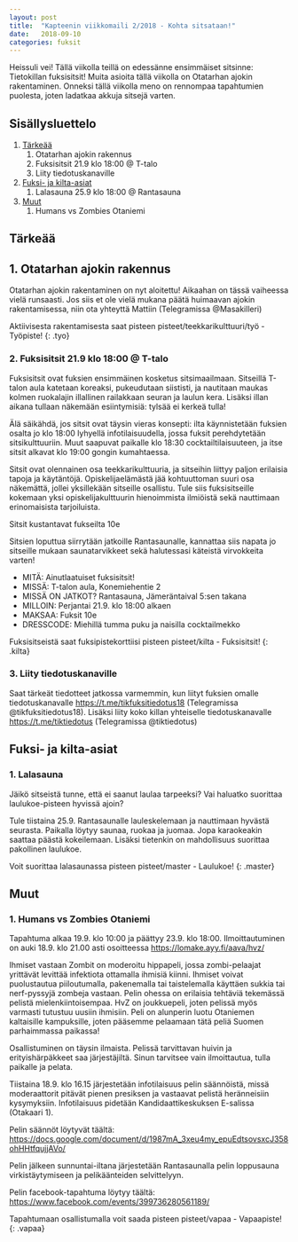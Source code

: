```yaml
---
layout: post
title:  "Kapteenin viikkomaili 2/2018 - Kohta sitsataan!"
date:   2018-09-10
categories: fuksit
---
```


Heissuli vei! Tällä viikolla teillä on edessänne ensimmäiset sitsinne: Tietokillan fuksisitsit! Muita asioita tällä viikolla on Otatarhan ajokin rakentaminen. Onneksi tällä viikolla meno on rennompaa tapahtumien puolesta, joten ladatkaa akkuja sitsejä varten.

## Sisällysluettelo
1.	[Tärkeää](#tärkeää)
	1. Otatarhan ajokin rakennus
	2. Fuksisitsit 21.9 klo 18:00 @ T-talo
	3. Liity tiedotuskanaville
2. [Fuksi- ja kilta-asiat](#fuksi--ja-kilta-asiat)
	1. Lalasauna 25.9 klo 18:00 @ Rantasauna
3. [Muut](#muut)
	1. Humans vs Zombies Otaniemi

## Tärkeää

## 1. Otatarhan ajokin rakennus
Otatarhan ajokin rakentaminen on nyt aloitettu! Aikaahan on tässä vaiheessa vielä runsaasti. Jos siis et ole vielä mukana päätä huimaavan ajokin rakentamisessa, niin ota yhteyttä Mattiin (Telegramissa @Masakilleri)

Aktiivisesta rakentamisesta saat pisteen pisteet/teekkarikulttuuri/työ - Työpiste!
{: .tyo}

### 2. Fuksisitsit 21.9 klo 18:00 @ T-talo
Fuksisitsit ovat fuksien ensimmäinen kosketus sitsimaailmaan. Sitseillä T-talon aula katetaan koreaksi, pukeudutaan siististi, ja nautitaan maukas kolmen ruokalajin illallinen railakkaan seuran ja laulun kera. Lisäksi illan aikana tullaan näkemään esiintymisiä: tylsää ei kerkeä tulla!

Älä säikähdä, jos sitsit ovat täysin vieras konsepti: ilta käynnistetään fuksien osalta jo klo 18:00 lyhyellä infotilaisuudella, jossa fuksit perehdytetään sitsikulttuuriin. Muut saapuvat paikalle klo 18:30 cocktailtilaisuuteen, ja itse sitsit alkavat klo 19:00 gongin kumahtaessa.

Sitsit ovat olennainen osa teekkarikulttuuria, ja sitseihin liittyy paljon erilaisia tapoja ja käytäntöjä. Opiskelijaelämästä jää kohtuuttoman suuri osa näkemättä, jollei yksillekään sitseille osallistu. Tule siis fuksisitseille kokemaan yksi opiskelijakulttuurin hienoimmista ilmiöistä sekä nauttimaan erinomaisista tarjoiluista.

Sitsit kustantavat fukseilta 10e

Sitsien loputtua siirrytään jatkoille Rantasaunalle, kannattaa siis napata jo sitseille mukaan saunatarvikkeet sekä halutessasi käteistä virvokkeita varten!

* MITÄ: Ainutlaatuiset fuksisitsit!
* MISSÄ: T-talon aula, Konemiehentie 2
* MISSÄ ON JATKOT? Rantasauna, Jämeräntaival 5:sen takana
* MILLOIN: Perjantai 21.9. klo 18:00 alkaen
* MAKSAA: Fuksit 10e
* DRESSCODE: Miehillä tumma puku ja naisilla cocktailmekko

Fuksisitseistä saat fuksipistekorttiisi pisteen pisteet/kilta - Fuksisitsit!
{: .kilta}

### 3. Liity tiedotuskanaville
Saat tärkeät tiedotteet jatkossa varmemmin, kun liityt fuksien omalle tiedotuskanavalle <https://t.me/tikfuksitiedotus18> (Telegramissa @tikfuksitiedotus18). Lisäksi liity koko killan yhteiselle tiedotuskanavalle <https://t.me/tiktiedotus> (Telegramissa @tiktiedotus)


## Fuksi- ja kilta-asiat

### 1. Lalasauna
Jäikö sitseistä tunne, että ei saanut laulaa tarpeeksi? Vai haluatko suorittaa laulukoe-pisteen hyvissä ajoin?

Tule tiistaina 25.9. Rantasaunalle lauleskelemaan ja nauttimaan hyvästä seurasta. Paikalla löytyy saunaa, ruokaa ja juomaa. Jopa karaokeakin saattaa päästä kokeilemaan. Lisäksi tietenkin on mahdollisuus suorittaa pakollinen laulukoe.

Voit suorittaa lalasaunassa pisteen pisteet/master - Laulukoe!
{: .master}

## Muut

### 1. Humans vs Zombies Otaniemi
Tapahtuma alkaa 19.9. klo 10:00 ja päättyy 23.9. klo 18:00. Ilmoittautuminen on auki 18.9. klo 21.00 asti osoitteessa <https://lomake.ayy.fi/aava/hvz/>

Ihmiset vastaan Zombit on moderoitu hippapeli, jossa zombi-pelaajat yrittävät levittää infektiota ottamalla ihmisiä kiinni. Ihmiset voivat puolustautua piiloutumalla, pakenemalla tai taistelemalla käyttäen sukkia tai nerf-pyssyjä zombeja vastaan. Pelin ohessa on erilaisia tehtäviä tekemässä pelistä mielenkiintoisempaa. HvZ on joukkuepeli, joten pelissä myös varmasti tutustuu uusiin ihmisiin. Peli on alunperin luotu Otaniemen kaltaisille kampuksille, joten pääsemme pelaamaan tätä peliä Suomen parhaimmassa paikassa!

Osallistuminen on täysin ilmaista. Pelissä tarvittavan huivin ja erityishärpäkkeet saa järjestäjiltä. Sinun tarvitsee vain ilmoittautua, tulla paikalle ja pelata.

Tiistaina 18.9. klo 16.15 järjestetään infotilaisuus pelin säännöistä, missä moderaattorit pitävät pienen presiksen ja vastaavat pelistä heränneisiin kysymyksiin. Infotilaisuus pidetään Kandidaattikeskuksen E-salissa (Otakaari 1).

Pelin säännöt löytyvät täältä: <https://docs.google.com/document/d/1987mA_3xeu4my_epuEdtsovsxcJ358ohHHtfqujjAVo/>

Pelin jälkeen sunnuntai-iltana järjestetään Rantasaunalla pelin loppusauna virkistäytymiseen ja pelikäänteiden selvittelyyn.

Pelin facebook-tapahtuma löytyy täältä: <https://www.facebook.com/events/399736280561189/>

Tapahtumaan osallistumalla voit saada pisteen pisteet/vapaa - Vapaapiste!
{: .vapaa}